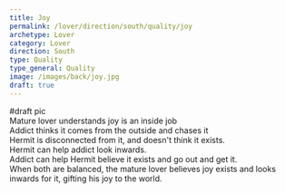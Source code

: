 ```yaml
---
title: Joy
permalink: /lover/direction/south/quality/joy
archetype: Lover
category: Lover
direction: South
type: Quality
type_general: Quality
image: /images/back/joy.jpg
draft: true
---
```

#draft pic  
Mature lover understands joy is an inside job  
Addict thinks it comes from the outside and chases it  
Hermit is disconnected from it, and doesn't think it exists.   
Hermit can help addict look inwards.   
Addict can help Hermit believe it exists and go out and get it.   
When both are balanced, the mature lover believes joy exists and looks inwards for it, gifting his joy to the world. 
